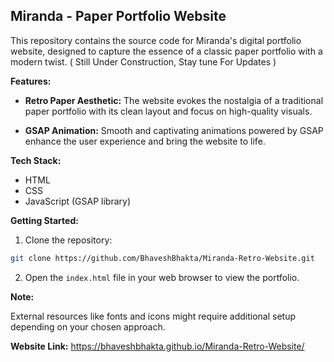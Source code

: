 ## Miranda - Paper Portfolio Website

This repository contains the source code for Miranda's digital portfolio website, designed to capture the essence of a classic paper portfolio with a modern twist. 
( Still Under Construction, Stay tune For Updates ) 

**Features:**

* **Retro Paper Aesthetic:** The website evokes the nostalgia of a traditional paper portfolio with its clean layout and focus on high-quality visuals.

* **GSAP Animation:** Smooth and captivating animations powered by GSAP enhance the user experience and bring the website to life.

**Tech Stack:**

* HTML
* CSS
* JavaScript (GSAP library)

**Getting Started:**

1. Clone the repository:

```bash
git clone https://github.com/BhaveshBhakta/Miranda-Retro-Website.git
```

2. Open the `index.html` file in your web browser to view the portfolio.

**Note:**

External resources like fonts and icons might require additional setup depending on your chosen approach.

**Website Link:**  https://bhaveshbhakta.github.io/Miranda-Retro-Website/
